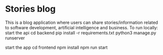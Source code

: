 # Stories blog

This is a blog application where users can share stories/information related to software development, artificial intelligence and business.
To run locally:
start the api
cd backend
pip install -r requirements.txt
python3 manage.py runserver

start the app
cd frontend
npm install
npm run start
